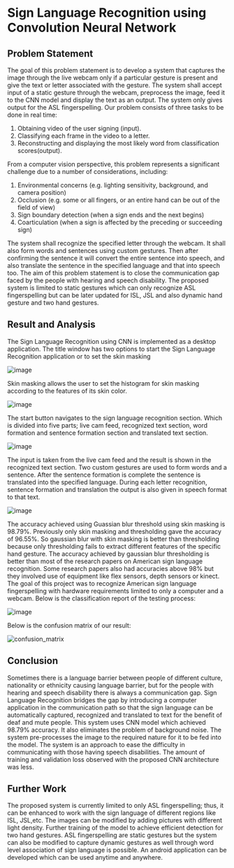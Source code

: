# Sign Language Recognition using Convolution Neural Network

## Problem Statement 
The goal of this problem statement is to develop a system that captures the image through the live webcam only if a particular gesture is present and give the text or letter associated with the gesture. The system shall accept input of a static gesture through the webcam, preprocess the image, feed it to the CNN model and display the text as an output. The system only gives output for the ASL fingerspelling. Our problem consists of three tasks to be done in real time:
1. Obtaining video of the user signing (input).
2. Classifying each frame in the video to a letter.
3. Reconstructing and displaying the most likely word from classification scores(output).

From a computer vision perspective, this problem represents a significant challenge due to a number of considerations, including:
1. Environmental concerns (e.g. lighting sensitivity, background, and camera position) 
2. Occlusion (e.g. some or all fingers, or an entire hand can be out of the field of view)
3. Sign boundary detection (when a sign ends and the next begins) 
4. Coarticulation (when a sign is affected by the preceding or succeeding sign)

The system shall recognize the specified letter through the webcam. It shall also form words and sentences using custom gestures. Then after confirming the sentence it will
convert the entire sentence into speech, and also translate the sentence in the specified language and that into speech too. The aim of this problem statement is to close the
communication gap faced by the people with hearing and speech disability. The proposed system is limited to static gestures which can only recognize ASL fingerspelling but can be later updated for ISL, JSL and also dynamic hand gesture and two hand gestures.

## Result and Analysis
The Sign Language Recognition using CNN is implemented as a desktop application. The
title window has two options to start the Sign Language Recognition application or to set
the skin masking

![image](https://user-images.githubusercontent.com/47791109/122280058-6703fc80-cf06-11eb-9b93-3013771f41b5.png)

Skin masking allows the user to set the histogram for skin masking according to the
features of its skin color.

![image](https://user-images.githubusercontent.com/47791109/122280156-8733bb80-cf06-11eb-8f55-4ea8422d7b42.png)

The start button navigates to the sign language recognition section. Which is divided
into five parts; live cam feed, recognized text section, word formation and sentence
formation section and translated text section.

![image](https://user-images.githubusercontent.com/47791109/122280194-94e94100-cf06-11eb-8f55-ae0fced66038.png)

The input is taken from the live cam feed and the result is shown in the recognized
text section. Two custom gestures are used to form words and a sentence. After the
sentence formation is complete the sentence is translated into the specified language.
During each letter recognition, sentence formation and translation the output is also given
in speech format to that text.

![image](https://user-images.githubusercontent.com/47791109/122280279-a9c5d480-cf06-11eb-94de-203e952f016e.png)

The accuracy achieved using Guassian blur threshold using skin masking is 98.79%.
Previously only skin masking and thresholding gave the accuracy of 96.55%. So gaussian
blur with skin masking is better than thresholding because only thresholding fails to
extract different features of the specific hand gesture. The accuracy achieved by gaussian
blur thresholding is better than most of the research papers on American sign language
recognition. Some research papers also had accuracies above 98% but they involved use of
equipment like flex sensors, depth sensors or kinect. The goal of this project was to
recognize American sign language fingerspelling with hardware requirements limited to
only a computer and a webcam.
Below is the classification report of the testing process:

![image](https://user-images.githubusercontent.com/47791109/122280380-c235ef00-cf06-11eb-8134-d9ea25b0a88e.png)

Below is the confusion matrix of our result:

![confusion_matrix](https://user-images.githubusercontent.com/47791109/122280569-f6a9ab00-cf06-11eb-808f-153b59e56089.png)

## Conclusion
Sometimes there is a language barrier between people of different culture, nationality or
ethnicity causing language barrier, but for the people with hearing and speech disability
there is always a communication gap. Sign Language Recognition bridges the gap by
introducing a computer application in the communication path so that the sign language
can be automatically captured, recognized and translated to text for the benefit of deaf and
mute people. This system uses CNN model which achieved 98.79% accuracy. It also
eliminates the problem of background noise. The system pre-processes the image to the
required nature for it to be fed into the model. The system is an approach to ease the
difficulty in communicating with those having speech disabilities. The amount of training
and validation loss observed with the proposed CNN architecture was less.

## Further Work
The proposed system is currently limited to only ASL fingerspelling; thus, it can be
enhanced to work with the sign language of different regions like ISL, JSL,etc. The images
can be modified by adding pictures with different light density. Further training of the
model to achieve efficient detection for two hand gestures. ASL fingerspelling are static
gestures but the system can also be modified to capture dynamic gestures as well through
word level association of sign language is possible. An android application can be
developed which can be used anytime and anywhere.



